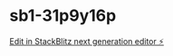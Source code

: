 # sb1-31p9y16p

[Edit in StackBlitz next generation editor ⚡️](https://stackblitz.com/~/github.com/Mejessicah/sb1-31p9y16p)